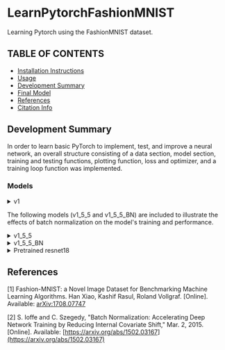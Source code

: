 # LearnPytorchFashionMNIST
Learning Pytorch using the FashionMNIST dataset.

## TABLE OF CONTENTS
* [Installation Instructions](#installation-instructions)
* [Usage](#usage)
* [Development Summary](#development-summary)
* [Final Model](#final-model)
* [References](#references)
* [Citation Info](#citation-info)

## Development Summary
In order to learn basic PyTorch to implement, test, and improve a neural network, an overall structure consisting of a data section, model section, training and testing functions, plotting function, loss and optimizer, and a training loop function was implemented. 

### Models
<details><summary>v1</summary>
<p>
This first model serves to test the implementation of the entire pipeline from data loading to test sample classification in Pytorch.

```python
device = "cuda" if torch.cuda.is_available() else "cpu"
print(f"Using {device} device")

class NeuralNetwork_v1(nn.Module):
    x_size = 0
    # define the layers
    def __init__(self):
        super().__init__()
        self.feature_extraction = nn.Sequential(
            nn.Conv2d(in_channels=1, out_channels=1, kernel_size=(3,3)),
            nn.ReLU(),
            nn.Conv2d(in_channels=1, out_channels=1, kernel_size=(3,3)),
            nn.ReLU(),
            nn.Flatten()
        )
        self.dense_layers = nn.Sequential(
            nn.Linear(in_features=576, out_features=64),
            nn.ReLU(),
            nn.Linear(in_features=64, out_features=32),
            nn.ReLU(),
            nn.Linear(in_features=32, out_features=10),
            nn.Softmax(dim=1)
        )
    def forward(self, x):
        x = self.feature_extraction(x)
        x_size = x.size()
        # print(x_size)
        logits = self.dense_layers(x)
        return logits
        
model_v1 = NeuralNetwork_v1().to(device)
summary(model_v1, input_size=(batch_size, 1, 28, 28))
```

    ==========================================================================================
    Layer (type:depth-idx)                   Output Shape              Param #
    ==========================================================================================
    NeuralNetwork_v1                         [64, 10]                  --
    ├─Sequential: 1-1                        [64, 576]                 --
    │    └─Conv2d: 2-1                       [64, 1, 26, 26]           10
    │    └─ReLU: 2-2                         [64, 1, 26, 26]           --
    │    └─Conv2d: 2-3                       [64, 1, 24, 24]           10
    │    └─ReLU: 2-4                         [64, 1, 24, 24]           --
    │    └─Flatten: 2-5                      [64, 576]                 --
    ├─Sequential: 1-2                        [64, 10]                  --
    │    └─Linear: 2-6                       [64, 64]                  36,928
    │    └─ReLU: 2-7                         [64, 64]                  --
    │    └─Linear: 2-8                       [64, 32]                  2,080
    │    └─ReLU: 2-9                         [64, 32]                  --
    │    └─Linear: 2-10                      [64, 10]                  330
    │    └─Softmax: 2-11                     [64, 10]                  --
    ==========================================================================================
    Total params: 39,358
    Trainable params: 39,358
    Non-trainable params: 0
    Total mult-adds (M): 3.32
    ==========================================================================================
    Input size (MB): 0.20
    Forward/backward pass size (MB): 0.70
    Params size (MB): 0.16
    Estimated Total Size (MB): 1.05
    ==========================================================================================
Accuracy             |  Loss
:-------------------------:|:-------------------------:
![apple](model_logs/model_v1_logs/model_v1_accuracy.png) | ![apple](model_logs/model_v1_logs/model_v1_loss.png)
</p>
</details>

The following models (v1_5_5 and v1_5_5_BN) are included to illustrate the effects of batch normalization on the model's training and performance.
<details><summary>v1_5_5</summary>
<p>
No batch normalization.
    
```python
# Increasing num of elt in 1st layer 128->258. Reducing 2nd dense layer 128 -> 64
class NeuralNetwork_v1_5_5(nn.Module):
    def __init__(self) -> None:
        super().__init__()
        self.feature_extraction = nn.Sequential(
            nn.Conv2d(in_channels=1, out_channels=32, kernel_size=(3,3), padding='same'),
            nn.Conv2d(in_channels=32, out_channels=32, kernel_size=(3,3), padding='same'),
            nn.ReLU(),
            nn.Conv2d(in_channels=32, out_channels=64, kernel_size=(3,3), padding='same'),
            nn.Conv2d(in_channels=64, out_channels=64, kernel_size=(3,3), padding='same'),
            nn.ReLU(),
            nn.Conv2d(in_channels=64, out_channels=128, kernel_size=(3,3), padding='same'),
            nn.Conv2d(in_channels=128, out_channels=128, kernel_size=(3,3), padding='same'),
            nn.ReLU(),
            nn.Flatten(),
        )
        self.dense_layers = nn.Sequential(
            nn.Linear(in_features=28*28*128, out_features=256),
            nn.ReLU(),
            nn.Linear(in_features=256, out_features=64),
            nn.ReLU(),
            nn.Linear(in_features=64, out_features=10),
            nn.Softmax(dim=1)
        )

    def forward(self, x):
        logits = self.feature_extraction(x)
        logits = self.dense_layers(logits)
        return logits

# model = NeuralNetwork_v1_5_5().to(device)
# summary(model, input_size=(batch_size, 1, 28, 28))
```
    ==========================================================================================
    Layer (type:depth-idx)                   Output Shape              Param #
    ==========================================================================================
    NeuralNetwork_v1_5_5                     [64, 10]                  --
    ├─Sequential: 1-1                        [64, 100352]              --
    │    └─Conv2d: 2-1                       [64, 32, 28, 28]          320
    │    └─Conv2d: 2-2                       [64, 32, 28, 28]          9,248
    │    └─ReLU: 2-3                         [64, 32, 28, 28]          --
    │    └─Conv2d: 2-4                       [64, 64, 28, 28]          18,496
    │    └─Conv2d: 2-5                       [64, 64, 28, 28]          36,928
    │    └─ReLU: 2-6                         [64, 64, 28, 28]          --
    │    └─Conv2d: 2-7                       [64, 128, 28, 28]         73,856
    │    └─Conv2d: 2-8                       [64, 128, 28, 28]         147,584
    │    └─ReLU: 2-9                         [64, 128, 28, 28]         --
    │    └─Flatten: 2-10                     [64, 100352]              --
    ├─Sequential: 1-2                        [64, 10]                  --
    │    └─Linear: 2-11                      [64, 256]                 25,690,368
    │    └─ReLU: 2-12                        [64, 256]                 --
    │    └─Linear: 2-13                      [64, 64]                  16,448
    │    └─ReLU: 2-14                        [64, 64]                  --
    │    └─Linear: 2-15                      [64, 10]                  650
    │    └─Softmax: 2-16                     [64, 10]                  --
    ==========================================================================================
    Total params: 25,993,898
    Trainable params: 25,993,898
    Non-trainable params: 0
    Total mult-adds (G): 16.02
    ==========================================================================================
    Input size (MB): 0.20
    Forward/backward pass size (MB): 180.00
    Params size (MB): 103.98
    Estimated Total Size (MB): 284.18
    ==========================================================================================
</p>
</details>
<details><summary>v1_5_5_BN</summary>
<p>
Data normalization helps accelerate the training of the neural network by reducing internal covariate shift (i.e., reducing the change in the distribution of the activations that occur during training ()). However, the inputs to each activation function are not. Therefore, batchnormalize is added to normalize the inputs before each activation function, resulting in a significantly increased initial performance, while also allowing for a higher learning rate....

```python
# Adding BN before every activation layer.
class NeuralNetwork_v1_5_5_BN(nn.Module):
    def __init__(self) -> None:
        super().__init__()
        self.feature_extraction = nn.Sequential(
            nn.Conv2d(in_channels=1, out_channels=32, kernel_size=(3,3), padding='same'),
            nn.Conv2d(in_channels=32, out_channels=32, kernel_size=(3,3), padding='same'),
            nn.BatchNorm2d(num_features=32),
            nn.ReLU(),
            nn.Conv2d(in_channels=32, out_channels=64, kernel_size=(3,3), padding='same'),
            nn.Conv2d(in_channels=64, out_channels=64, kernel_size=(3,3), padding='same'),
            nn.BatchNorm2d(num_features=64),
            nn.ReLU(),
            nn.Conv2d(in_channels=64, out_channels=128, kernel_size=(3,3), padding='same'),
            nn.Conv2d(in_channels=128, out_channels=128, kernel_size=(3,3), padding='same'),
            nn.BatchNorm2d(num_features=128),
            nn.ReLU(),
            nn.Flatten(),
        )
        self.dense_layers = nn.Sequential(
            nn.Linear(in_features=28*28*128, out_features=256),
            nn.BatchNorm1d(num_features=256),
            nn.ReLU(),
            nn.Linear(in_features=256, out_features=64),
            nn.BatchNorm1d(num_features=64),
            nn.ReLU(),
            nn.Linear(in_features=64, out_features=10),
            nn.Softmax(dim=1)
        )

    def forward(self, x):
        logits = self.feature_extraction(x)
        logits = self.dense_layers(logits)
        return logits

model = NeuralNetwork_v1_5_5_BN().to(device)
summary(model, input_size=(batch_size, 1, 28, 28))
```

    ==========================================================================================
    Layer (type:depth-idx)                   Output Shape              Param #
    ==========================================================================================
    NeuralNetwork_v1_5_5_BN                  [64, 10]                  --
    ├─Sequential: 1-1                        [64, 100352]              --
    │    └─Conv2d: 2-1                       [64, 32, 28, 28]          320
    │    └─Conv2d: 2-2                       [64, 32, 28, 28]          9,248
    │    └─BatchNorm2d: 2-3                  [64, 32, 28, 28]          64
    │    └─ReLU: 2-4                         [64, 32, 28, 28]          --
    │    └─Conv2d: 2-5                       [64, 64, 28, 28]          18,496
    │    └─Conv2d: 2-6                       [64, 64, 28, 28]          36,928
    │    └─BatchNorm2d: 2-7                  [64, 64, 28, 28]          128
    │    └─ReLU: 2-8                         [64, 64, 28, 28]          --
    │    └─Conv2d: 2-9                       [64, 128, 28, 28]         73,856
    │    └─Conv2d: 2-10                      [64, 128, 28, 28]         147,584
    │    └─BatchNorm2d: 2-11                 [64, 128, 28, 28]         256
    │    └─ReLU: 2-12                        [64, 128, 28, 28]         --
    │    └─Flatten: 2-13                     [64, 100352]              --
    ├─Sequential: 1-2                        [64, 10]                  --
    │    └─Linear: 2-14                      [64, 256]                 25,690,368
    │    └─BatchNorm1d: 2-15                 [64, 256]                 512
    │    └─ReLU: 2-16                        [64, 256]                 --
    │    └─Linear: 2-17                      [64, 64]                  16,448
    │    └─BatchNorm1d: 2-18                 [64, 64]                  128
    │    └─ReLU: 2-19                        [64, 64]                  --
    │    └─Linear: 2-20                      [64, 10]                  650
    │    └─Softmax: 2-21                     [64, 10]                  --
    ==========================================================================================
    Total params: 25,994,986
    Trainable params: 25,994,986
    Non-trainable params: 0
    Total mult-adds (G): 16.02
    ==========================================================================================
    Input size (MB): 0.20
    Forward/backward pass size (MB): 270.08
    Params size (MB): 103.98
    Estimated Total Size (MB): 374.26
    ==========================================================================================
| Model  |  Accuracy             |  Loss  |
|:-------------------------:|:-------------------------:|------|
| No BN | ![](model_logs/model_v1_5_5_logs/model_v1_5_5_accuracy.png) | ![](model_logs/model_v1_5_5_logs/model_v1_5_5_loss.png) |
| BN | ![](model_logs/model_v1_5_5_BN_logs/model_v1_5_5_BN_accuracy.png) | ![](model_logs/model_v1_5_5_BN_logs/model_v1_5_5_BN_loss.png) |
</p>
</details>


<details><summary>Pretrained resnet18</summary>
<p>

```python
from torchvision import datasets, models, transforms

resnet18 = models.resnet18(weights='DEFAULT')
num_ftrs = resnet18.fc.in_features
resnet18.conv1 = nn.Conv2d(1, 64, kernel_size=(7, 7), stride=(2, 2), padding=(3, 3), bias=False)
resnet18.fc = nn.Linear(num_ftrs, 10)
resnet18.to(device)
summary(resnet18, input_size=(batch_size, 1, 28, 28))
```

    ==========================================================================================
    Layer (type:depth-idx)                   Output Shape              Param #
    ==========================================================================================
    ResNet                                   [64, 10]                  --
    ├─Conv2d: 1-1                            [64, 64, 14, 14]          3,136
    ├─BatchNorm2d: 1-2                       [64, 64, 14, 14]          128
    ├─ReLU: 1-3                              [64, 64, 14, 14]          --
    ├─MaxPool2d: 1-4                         [64, 64, 7, 7]            --
    ├─Sequential: 1-5                        [64, 64, 7, 7]            --
    │    └─BasicBlock: 2-1                   [64, 64, 7, 7]            --
    │    │    └─Conv2d: 3-1                  [64, 64, 7, 7]            36,864
    │    │    └─BatchNorm2d: 3-2             [64, 64, 7, 7]            128
    │    │    └─ReLU: 3-3                    [64, 64, 7, 7]            --
    │    │    └─Conv2d: 3-4                  [64, 64, 7, 7]            36,864
    │    │    └─BatchNorm2d: 3-5             [64, 64, 7, 7]            128
    │    │    └─ReLU: 3-6                    [64, 64, 7, 7]            --
    │    └─BasicBlock: 2-2                   [64, 64, 7, 7]            --
    │    │    └─Conv2d: 3-7                  [64, 64, 7, 7]            36,864
    │    │    └─BatchNorm2d: 3-8             [64, 64, 7, 7]            128
    │    │    └─ReLU: 3-9                    [64, 64, 7, 7]            --
    │    │    └─Conv2d: 3-10                 [64, 64, 7, 7]            36,864
    │    │    └─BatchNorm2d: 3-11            [64, 64, 7, 7]            128
    │    │    └─ReLU: 3-12                   [64, 64, 7, 7]            --
    ├─Sequential: 1-6                        [64, 128, 4, 4]           --
    │    └─BasicBlock: 2-3                   [64, 128, 4, 4]           --
    │    │    └─Conv2d: 3-13                 [64, 128, 4, 4]           73,728
    │    │    └─BatchNorm2d: 3-14            [64, 128, 4, 4]           256
    │    │    └─ReLU: 3-15                   [64, 128, 4, 4]           --
    │    │    └─Conv2d: 3-16                 [64, 128, 4, 4]           147,456
    │    │    └─BatchNorm2d: 3-17            [64, 128, 4, 4]           256
    │    │    └─Sequential: 3-18             [64, 128, 4, 4]           8,448
    │    │    └─ReLU: 3-19                   [64, 128, 4, 4]           --
    │    └─BasicBlock: 2-4                   [64, 128, 4, 4]           --
    │    │    └─Conv2d: 3-20                 [64, 128, 4, 4]           147,456
    │    │    └─BatchNorm2d: 3-21            [64, 128, 4, 4]           256
    │    │    └─ReLU: 3-22                   [64, 128, 4, 4]           --
    │    │    └─Conv2d: 3-23                 [64, 128, 4, 4]           147,456
    │    │    └─BatchNorm2d: 3-24            [64, 128, 4, 4]           256
    │    │    └─ReLU: 3-25                   [64, 128, 4, 4]           --
    ├─Sequential: 1-7                        [64, 256, 2, 2]           --
    │    └─BasicBlock: 2-5                   [64, 256, 2, 2]           --
    │    │    └─Conv2d: 3-26                 [64, 256, 2, 2]           294,912
    │    │    └─BatchNorm2d: 3-27            [64, 256, 2, 2]           512
    │    │    └─ReLU: 3-28                   [64, 256, 2, 2]           --
    │    │    └─Conv2d: 3-29                 [64, 256, 2, 2]           589,824
    │    │    └─BatchNorm2d: 3-30            [64, 256, 2, 2]           512
    │    │    └─Sequential: 3-31             [64, 256, 2, 2]           33,280
    │    │    └─ReLU: 3-32                   [64, 256, 2, 2]           --
    │    └─BasicBlock: 2-6                   [64, 256, 2, 2]           --
    │    │    └─Conv2d: 3-33                 [64, 256, 2, 2]           589,824
    │    │    └─BatchNorm2d: 3-34            [64, 256, 2, 2]           512
    │    │    └─ReLU: 3-35                   [64, 256, 2, 2]           --
    │    │    └─Conv2d: 3-36                 [64, 256, 2, 2]           589,824
    │    │    └─BatchNorm2d: 3-37            [64, 256, 2, 2]           512
    │    │    └─ReLU: 3-38                   [64, 256, 2, 2]           --
    ├─Sequential: 1-8                        [64, 512, 1, 1]           --
    │    └─BasicBlock: 2-7                   [64, 512, 1, 1]           --
    │    │    └─Conv2d: 3-39                 [64, 512, 1, 1]           1,179,648
    │    │    └─BatchNorm2d: 3-40            [64, 512, 1, 1]           1,024
    │    │    └─ReLU: 3-41                   [64, 512, 1, 1]           --
    │    │    └─Conv2d: 3-42                 [64, 512, 1, 1]           2,359,296
    │    │    └─BatchNorm2d: 3-43            [64, 512, 1, 1]           1,024
    │    │    └─Sequential: 3-44             [64, 512, 1, 1]           132,096
    │    │    └─ReLU: 3-45                   [64, 512, 1, 1]           --
    │    └─BasicBlock: 2-8                   [64, 512, 1, 1]           --
    │    │    └─Conv2d: 3-46                 [64, 512, 1, 1]           2,359,296
    │    │    └─BatchNorm2d: 3-47            [64, 512, 1, 1]           1,024
    │    │    └─ReLU: 3-48                   [64, 512, 1, 1]           --
    │    │    └─Conv2d: 3-49                 [64, 512, 1, 1]           2,359,296
    │    │    └─BatchNorm2d: 3-50            [64, 512, 1, 1]           1,024
    │    │    └─ReLU: 3-51                   [64, 512, 1, 1]           --
    ├─AdaptiveAvgPool2d: 1-9                 [64, 512, 1, 1]           --
    ├─Linear: 1-10                           [64, 10]                  5,130
    ==========================================================================================
    Total params: 11,175,370
    Trainable params: 11,175,370
    Non-trainable params: 0
    Total mult-adds (G): 2.11
    ==========================================================================================
    Input size (MB): 0.20
    Forward/backward pass size (MB): 44.05
    Params size (MB): 44.70
    Estimated Total Size (MB): 88.95
    ==========================================================================================
Accuracy             |  Loss
:-------------------------:|:-------------------------:
![apple](model_logs/resnet18_test_logs/resnet18_test_accuracy.png) | ![apple](model_logs/resnet18_test_logs/resnet18_test_loss.png)

</p>
</details>


## References
[1]     Fashion-MNIST: a Novel Image Dataset for Benchmarking Machine Learning Algorithms. Han Xiao, Kashif Rasul, Roland Vollgraf. [Online]. Available: [arXiv:1708.07747](https://arxiv.org/abs/1708.07747)

[2]     S. Ioffe and C. Szegedy, "Batch Normalization: Accelerating Deep Network Training by Reducing Internal Covariate Shift," Mar. 2, 2015. [Online]. Available: [https://arxiv.org/abs/1502.03167](https://arxiv.org/abs/1502.03167)
